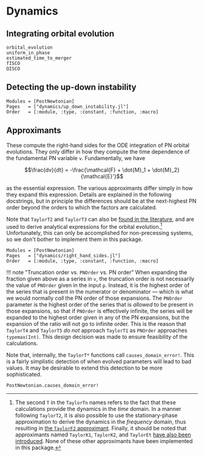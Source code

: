 # Dynamics

## Integrating orbital evolution

```@docs
orbital_evolution
uniform_in_phase
estimated_time_to_merger
fISCO
ΩISCO
```

## Detecting the up-down instability

```@autodocs
Modules = [PostNewtonian]
Pages   = ["dynamics/up_down_instability.jl"]
Order   = [:module, :type, :constant, :function, :macro]
```

## Approximants

These compute the right-hand sides for the ODE integration of PN
orbital evolutions.  They only differ in how they compute the time
dependence of the fundamental PN variable ``v``.  Fundamentally, we
have

```math
\frac{dv}{dt} = -\frac{\mathcal{F} + \dot{M}_1 + \dot{M}_2} {\mathcal{E}'}
```

as the essential expression.  The various approximants differ simply
in how they expand this expression.  Details are explained in the
following docstrings, but in principle the differences should be at
the next-highest PN order beyond the orders to which the factors are
calculated.

Note that `TaylorT2` and `TaylorT3` can also be [found in the
literature](https://arxiv.org/abs/0710.0158), and are used to derive
analytical expressions for the orbital evolution.[^2]  Unfortunately,
this can only be accomplished for non-precessing systems, so we don't
bother to implement them in this package.

[^2]: The second `T` in the `TaylorTn` names refers to the fact that
    these calculations provide the dynamics in the *time* domain.  In
    a manner following `TaylorT2`, it is also possible to use the
    stationary-phase approximation to derive the dynamics in the
    *frequency* domain, thus resulting in [the `TaylorF2`
    approximant](https://arxiv.org/abs/0901.1628).  Finally, it should
    be noted that approximants named `TaylorK1`, `TaylorK2`, and
    `TaylorEt` [have also been
    introduced](https://arxiv.org/abs/0712.3236).  None of these other
    approximants have been implemented in this package.

```@autodocs
Modules = [PostNewtonian]
Pages   = ["dynamics/right_hand_sides.jl"]
Order   = [:module, :type, :constant, :function, :macro]
```

!!! note "Truncation order vs. `PNOrder` vs. PN order"
    When expanding the fraction given above as a series in ``v``, the
    truncation order is not necessarily the value of `PNOrder` given
    in the input `p`.  Instead, it is the highest order of the series
    that is present in the numerator or denominator — which is what we
    would normally *call* the PN order of those expansions.  The
    `PNOrder` parameter is the highest order of the series that is
    *allowed* to be present in those expansions, so that if `PNOrder`
    is effectively infinite, the series will be expanded to the
    highest order given in any of the PN expansions, but the expansion
    of the ratio will not go to infinite order.  This is the reason
    that `TaylorT4` and `TaylorT5` *do not* approach `TaylorT1` as
    `PNOrder` approaches `typemax(Int)`.  This design decision was
    made to ensure feasibility of the calculations.

Note that, internally, the `TaylorT*` functions call
`causes_domain_error!`.  This is a fairly simplistic detection of when
evolved parameters will lead to bad values.  It may be desirable to
extend this detection to be more sophisticated.

```@docs
PostNewtonian.causes_domain_error!
```
